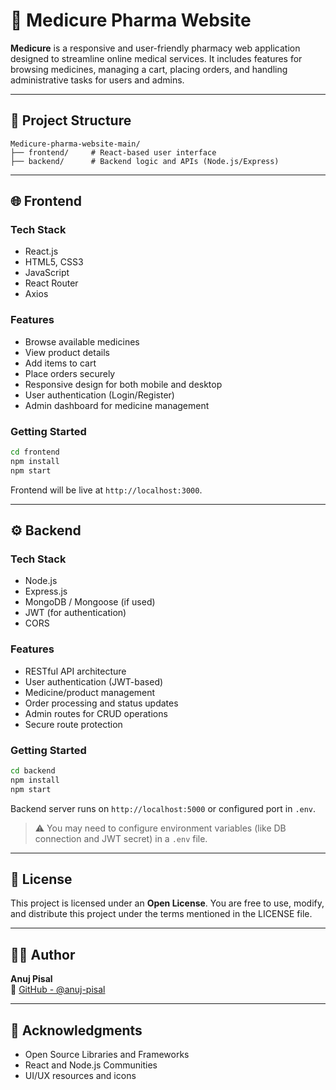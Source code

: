 
# 💊 Medicure Pharma Website

**Medicure** is a responsive and user-friendly pharmacy web application designed to streamline online medical services. It includes features for browsing medicines, managing a cart, placing orders, and handling administrative tasks for users and admins.

---

## 📁 Project Structure

```
Medicure-pharma-website-main/
├── frontend/     # React-based user interface
├── backend/      # Backend logic and APIs (Node.js/Express)
```

---

## 🌐 Frontend

### Tech Stack

- React.js
- HTML5, CSS3
- JavaScript
- React Router
- Axios

### Features

- Browse available medicines
- View product details
- Add items to cart
- Place orders securely
- Responsive design for both mobile and desktop
- User authentication (Login/Register)
- Admin dashboard for medicine management

### Getting Started

```bash
cd frontend
npm install
npm start
```

Frontend will be live at `http://localhost:3000`.

---

## ⚙️ Backend

### Tech Stack

- Node.js
- Express.js
- MongoDB / Mongoose (if used)
- JWT (for authentication)
- CORS

### Features

- RESTful API architecture
- User authentication (JWT-based)
- Medicine/product management
- Order processing and status updates
- Admin routes for CRUD operations
- Secure route protection

### Getting Started

```bash
cd backend
npm install
npm start
```

Backend server runs on `http://localhost:5000` or configured port in `.env`.

> ⚠️ You may need to configure environment variables (like DB connection and JWT secret) in a `.env` file.

---

## 📄 License

This project is licensed under an **Open License**. You are free to use, modify, and distribute this project under the terms mentioned in the LICENSE file.

---

## 👨‍💻 Author

**Anuj Pisal**  
🔗 [GitHub - @anuj-pisal](https://github.com/anuj-pisal)

---

## 🙏 Acknowledgments

- Open Source Libraries and Frameworks
- React and Node.js Communities
- UI/UX resources and icons
